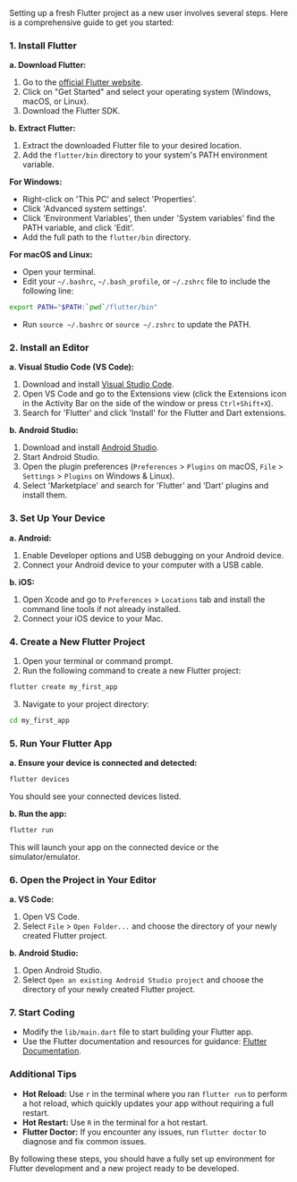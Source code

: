 Setting up a fresh Flutter project as a new user involves several steps. Here is a comprehensive guide to get you started:

### 1. Install Flutter

**a. Download Flutter:**

1. Go to the [official Flutter website](https://flutter.dev).
2. Click on "Get Started" and select your operating system (Windows, macOS, or Linux).
3. Download the Flutter SDK.

**b. Extract Flutter:**

1. Extract the downloaded Flutter file to your desired location.
2. Add the `flutter/bin` directory to your system's PATH environment variable.

**For Windows:**

- Right-click on 'This PC' and select 'Properties'.
- Click 'Advanced system settings'.
- Click 'Environment Variables', then under 'System variables' find the PATH variable, and click 'Edit'.
- Add the full path to the `flutter/bin` directory.

**For macOS and Linux:**

- Open your terminal.
- Edit your `~/.bashrc`, `~/.bash_profile`, or `~/.zshrc` file to include the following line:

```sh
export PATH="$PATH:`pwd`/flutter/bin"
```

- Run `source ~/.bashrc` or `source ~/.zshrc` to update the PATH.

### 2. Install an Editor

**a. Visual Studio Code (VS Code):**

1. Download and install [Visual Studio Code](https://code.visualstudio.com/).
2. Open VS Code and go to the Extensions view (click the Extensions icon in the Activity Bar on the side of the window or press `Ctrl+Shift+X`).
3. Search for 'Flutter' and click 'Install' for the Flutter and Dart extensions.

**b. Android Studio:**

1. Download and install [Android Studio](https://developer.android.com/studio).
2. Start Android Studio.
3. Open the plugin preferences (`Preferences` > `Plugins` on macOS, `File` > `Settings` > `Plugins` on Windows & Linux).
4. Select 'Marketplace' and search for 'Flutter' and 'Dart' plugins and install them.

### 3. Set Up Your Device

**a. Android:**

1. Enable Developer options and USB debugging on your Android device.
2. Connect your Android device to your computer with a USB cable.

**b. iOS:**

1. Open Xcode and go to `Preferences` > `Locations` tab and install the command line tools if not already installed.
2. Connect your iOS device to your Mac.

### 4. Create a New Flutter Project

1. Open your terminal or command prompt.
2. Run the following command to create a new Flutter project:

```sh
flutter create my_first_app
```

3. Navigate to your project directory:

```sh
cd my_first_app
```

### 5. Run Your Flutter App

**a. Ensure your device is connected and detected:**

```sh
flutter devices
```

You should see your connected devices listed.

**b. Run the app:**

```sh
flutter run
```

This will launch your app on the connected device or the simulator/emulator.

### 6. Open the Project in Your Editor

**a. VS Code:**

1. Open VS Code.
2. Select `File` > `Open Folder...` and choose the directory of your newly created Flutter project.

**b. Android Studio:**

1. Open Android Studio.
2. Select `Open an existing Android Studio project` and choose the directory of your newly created Flutter project.

### 7. Start Coding

- Modify the `lib/main.dart` file to start building your Flutter app.
- Use the Flutter documentation and resources for guidance: [Flutter Documentation](https://flutter.dev/docs).

### Additional Tips

- **Hot Reload:** Use `r` in the terminal where you ran `flutter run` to perform a hot reload, which quickly updates your app without requiring a full restart.
- **Hot Restart:** Use `R` in the terminal for a hot restart.
- **Flutter Doctor:** If you encounter any issues, run `flutter doctor` to diagnose and fix common issues.

By following these steps, you should have a fully set up environment for Flutter development and a new project ready to be developed.

